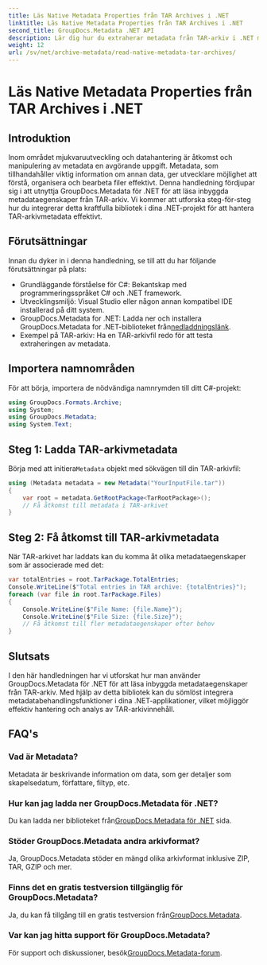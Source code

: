 ```yaml
---
title: Läs Native Metadata Properties från TAR Archives i .NET
linktitle: Läs Native Metadata Properties från TAR Archives i .NET
second_title: GroupDocs.Metadata .NET API
description: Lär dig hur du extraherar metadata från TAR-arkiv i .NET med hjälp av GroupDocs.Metadata. Denna handledning guidar dig genom processen steg för steg.
weight: 12
url: /sv/net/archive-metadata/read-native-metadata-tar-archives/
---
```


# Läs Native Metadata Properties från TAR Archives i .NET

## Introduktion
Inom området mjukvaruutveckling och datahantering är åtkomst och manipulering av metadata en avgörande uppgift. Metadata, som tillhandahåller viktig information om annan data, ger utvecklare möjlighet att förstå, organisera och bearbeta filer effektivt. Denna handledning fördjupar sig i att utnyttja GroupDocs.Metadata för .NET för att läsa inbyggda metadataegenskaper från TAR-arkiv. Vi kommer att utforska steg-för-steg hur du integrerar detta kraftfulla bibliotek i dina .NET-projekt för att hantera TAR-arkivmetadata effektivt.
## Förutsättningar
Innan du dyker in i denna handledning, se till att du har följande förutsättningar på plats:
- Grundläggande förståelse för C#: Bekantskap med programmeringsspråket C# och .NET framework.
- Utvecklingsmiljö: Visual Studio eller någon annan kompatibel IDE installerad på ditt system.
-  GroupDocs.Metadata for .NET: Ladda ner och installera GroupDocs.Metadata for .NET-biblioteket från[nedladdningslänk](https://releases.groupdocs.com/metadata/net/).
- Exempel på TAR-arkiv: Ha en TAR-arkivfil redo för att testa extraheringen av metadata.

## Importera namnområden
För att börja, importera de nödvändiga namnrymden till ditt C#-projekt:
```csharp
using GroupDocs.Formats.Archive;
using System;
using GroupDocs.Metadata;
using System.Text;
```
## Steg 1: Ladda TAR-arkivmetadata
 Börja med att initiera`Metadata` objekt med sökvägen till din TAR-arkivfil:
```csharp
using (Metadata metadata = new Metadata("YourInputFile.tar"))
{
    var root = metadata.GetRootPackage<TarRootPackage>();
    // Få åtkomst till metadata i TAR-arkivet
}
```
## Steg 2: Få åtkomst till TAR-arkivmetadata
När TAR-arkivet har laddats kan du komma åt olika metadataegenskaper som är associerade med det:
```csharp
var totalEntries = root.TarPackage.TotalEntries;
Console.WriteLine($"Total entries in TAR archive: {totalEntries}");
foreach (var file in root.TarPackage.Files)
{
    Console.WriteLine($"File Name: {file.Name}");
    Console.WriteLine($"File Size: {file.Size}");
    // Få åtkomst till fler metadataegenskaper efter behov
}
```

## Slutsats
I den här handledningen har vi utforskat hur man använder GroupDocs.Metadata för .NET för att läsa inbyggda metadataegenskaper från TAR-arkiv. Med hjälp av detta bibliotek kan du sömlöst integrera metadatabehandlingsfunktioner i dina .NET-applikationer, vilket möjliggör effektiv hantering och analys av TAR-arkivinnehåll.

## FAQ's
### Vad är Metadata?
Metadata är beskrivande information om data, som ger detaljer som skapelsedatum, författare, filtyp, etc.
### Hur kan jag ladda ner GroupDocs.Metadata för .NET?
 Du kan ladda ner biblioteket från[GroupDocs.Metadata för .NET](https://releases.groupdocs.com/metadata/net/) sida.
### Stöder GroupDocs.Metadata andra arkivformat?
Ja, GroupDocs.Metadata stöder en mängd olika arkivformat inklusive ZIP, TAR, GZIP och mer.
### Finns det en gratis testversion tillgänglig för GroupDocs.Metadata?
 Ja, du kan få tillgång till en gratis testversion från[GroupDocs.Metadata](https://releases.groupdocs.com/).
### Var kan jag hitta support för GroupDocs.Metadata?
 För support och diskussioner, besök[GroupDocs.Metadata-forum](https://forum.groupdocs.com/c/metadata/14).